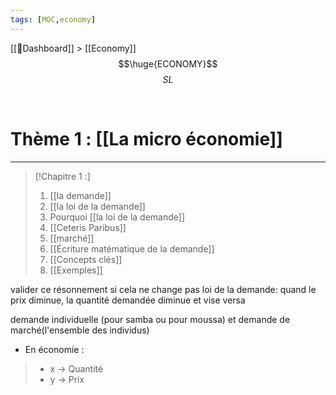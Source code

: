 ```yaml
---
tags: [MOC,economy]
---
```

[[📝Dashboard]] > [[Economy]]
<br/>
$$\huge{ECONOMY}$$
$$
SL
$$



<br/>

# Thème 1 : [[La micro économie]]
___

> [!Chapitre 1 :]
>1. [[la demande]]
>2. [[la loi de la demande]]
>3. Pourquoi [[la loi de la demande]]
>4. [[Ceteris Paribus]]
>5. [[marché]]
>6. [[Écriture matématique de la demande]]
>7. [[Concepts clés]]
>8. [[Exemples]]

valider ce résonnement si cela ne change pas
loi de la demande: quand le prix diminue, la quantité demandée diminue et vise versa

demande individuelle (pour samba ou pour moussa) et demande de marché(l'ensemble des individus)

- En économie : 
>- x $\rightarrow$ Quantité 
>-  y $\rightarrow$ Prix




